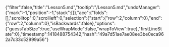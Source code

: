 {"filter":false,"title":"Lesson5.md","tooltip":"/Lesson5.md","undoManager":{"mark":-1,"position":-1,"stack":[]},"ace":{"folds":[],"scrolltop":0,"scrollleft":0,"selection":{"start":{"row":2,"column":0},"end":{"row":2,"column":0},"isBackwards":false},"options":{"guessTabSize":true,"useWrapMode":false,"wrapToView":true},"firstLineState":0},"timestamp":1418488754342,"hash":"49a7d51ae7ae08ee3be0eca962a7c33c52999a56"}
